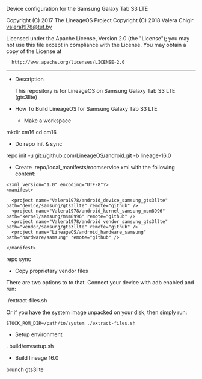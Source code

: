 Device configuration for the Samsung Galaxy Tab S3 LTE

Copyright (C) 2017 The LineageOS Project
Copyright (C) 2018 Valera Chigir <valera1978@tut.by>

 Licensed under the Apache License, Version 2.0 (the "License");
 you may not use this file except in compliance with the License.
 You may obtain a copy of the License at

      http://www.apache.org/licenses/LICENSE-2.0

------------------------------------------------------------------

* Description

  This repository is for LineageOS on Samsung Galaxy Tab S3 LTE (gts3llte)

* How To Build LineageOS for Samsung Galaxy Tab S3 LTE

  - Make a workspace

mkdir cm16
cd cm16

  - Do repo init & sync

repo init -u git://github.com/LineageOS/android.git -b lineage-16.0

  - Create .repo/local_manifests/roomservice.xml with the following content:

```
<?xml version="1.0" encoding="UTF-8"?>
<manifest>

  <project name="Valera1978/android_device_samsung_gts3llte" path="device/samsung/gts3llte" remote="github" />
  <project name="Valera1978/android_kernel_samsung_msm8996" path="kernel/samsung/msm8996" remote="github" />
  <project name="Valera1978/android_vendor_samsung_gts3llte" path="vendor/samsung/gts3llte" remote="github" />
  <project name="LineageOS/android_hardware_samsung" path="hardware/samsung" remote="github" />

</manifest>
```

repo sync

  - Copy proprietary vendor files

  There are two options to to that. Connect your device with adb enabled and run:

./extract-files.sh

  Or if you have the system image unpacked on your disk, then simply run:

    STOCK_ROM_DIR=/path/to/system ./extract-files.sh

  - Setup environment

. build/envsetup.sh

  - Build lineage 16.0

brunch gts3llte
